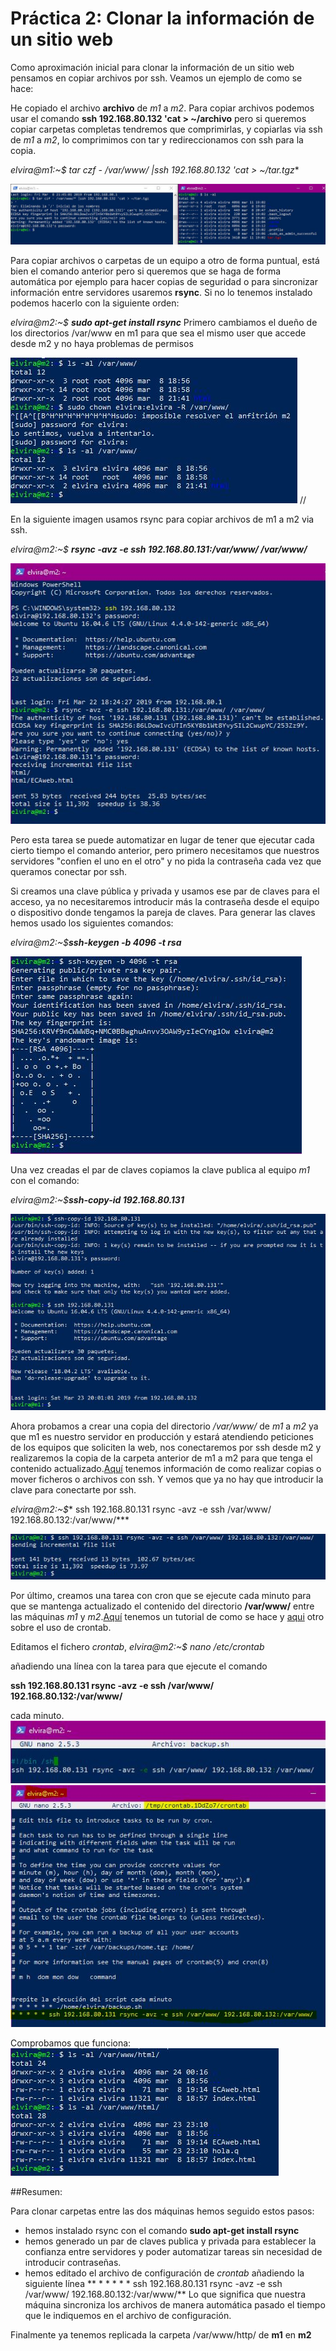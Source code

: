 # Práctica 2: Clonar la información de un sitio web

Como aproximación inicial para clonar la información de un sitio web pensamos en copiar archivos por ssh. Veamos un ejemplo de como se hace:

He copiado el archivo **archivo** de *m1* a *m2*. Para copiar archivos podemos usar el comando **ssh 192.168.80.132 'cat > ~/archivo** pero si queremos copiar carpetas completas tendremos que comprimirlas, y copiarlas via ssh de *m1* a *m2*, lo comprimimos con tar y redireccionamos con ssh para la copia.

*elvira@m1:~$ **tar czf - /var/www/* |ssh 192.168.80.132 'cat > ~/tar.tgz***

![imagen](https://github.com/layoel/SWAP2019/blob/master/PRACTICAS/Practica2/imagenes/1.JPG)

Para copiar archivos o carpetas de un equipo a otro de forma puntual, está bien el comando anterior pero si queremos que se haga de forma automática por ejemplo para hacer copias de seguridad o para sincronizar información entre servidores usaremos **rsync**. Si no lo tenemos instalado podemos hacerlo con la siguiente orden:

*elvira@m2:~$ **sudo apt-get install rsync***
Primero cambiamos el dueño de los directorios /var/www en m1 para que sea el mismo user que accede desde m2 y no haya problemas de permisos

![imagen](https://github.com/layoel/SWAP2019/blob/master/PRACTICAS/Practica2/imagenes/2.JPG) //

En la siguiente imagen usamos rsync para copiar archivos de m1 a m2 via ssh.

*elvira@m2:~$ **rsync -avz -e ssh 192.168.80.131:/var/www/ /var/www/***

![imagen](https://github.com/layoel/SWAP2019/blob/master/PRACTICAS/Practica2/imagenes/3.JPG) 

Pero esta tarea se puede automatizar en lugar de tener que ejecutar cada cierto tiempo el comando anterior, pero primero necesitamos que nuestros servidores "confien el uno en el otro" y no pida la contraseña cada vez que queramos conectar por ssh.

Si creamos una clave pública y privada y usamos ese par de claves para el acceso, ya no necesitaremos introducir más la contraseña desde el equipo o dispositivo donde tengamos la pareja de claves. 
Para generar las claves hemos usado los siguientes comandos:

*elvira@m2:~$**ssh-keygen -b 4096 -t rsa***

![imagen](https://github.com/layoel/SWAP2019/blob/master/PRACTICAS/Practica2/imagenes/4.JPG) 

Una vez creadas el par de claves copiamos la clave publica al equipo *m1* con el comando: 

*elvira@m2:~$**ssh-copy-id 192.168.80.131***

![imagen](https://github.com/layoel/SWAP2019/blob/master/PRACTICAS/Practica2/imagenes/5.JPG) 

Ahora probamos a crear una copia del directorio */var/www/* de *m1* a *m2* ya que m1 es nuestro servidor en producción y estará atendiendo peticiones de los equipos que soliciten la web, nos conectaremos por ssh desde m2 y realizaremos la copia de la carpeta anterior de m1 a m2 para que tenga el contenido actualizado.[Aquí](https://kb.iweb.com/hc/es/articles/230241568-Copiar-un-archivo-hacia-otro-servidor-v%C3%ADa-SSH) tenemos información de como realizar copias o mover ficheros o archivos con ssh. Y vemos que ya no hay que introducir la clave para conectarte por ssh.

*elvira@m2:~$** ssh 192.168.80.131 rsync -avz -e ssh /var/www/ 192.168.80.132:/var/www/***

![imagen](https://github.com/layoel/SWAP2019/blob/master/PRACTICAS/Practica2/imagenes/6.JPG)

Por último, creamos una tarea con cron que se ejecute cada minuto para que se mantenga actualizado el contenido del directorio **/var/www/** entre las máquinas *m1* y *m2*.[Aquí](https://www.techrepublic.com/article/how-to-set-up-auto-rsync-backups-using-ssh/) tenemos un tutorial de como se hace y [aqui](https://www.redeszone.net/2017/01/09/utilizar-cron-crontab-linux-programar-tareas/) otro sobre el uso de crontab.

Editamos el fichero *crontab*, 
*elvira@m2:~$ nano /etc/crontab*

añadiendo una línea con la tarea para que ejecute el comando 

**ssh 192.168.80.131 rsync -avz -e ssh /var/www/ 192.168.80.132:/var/www/** 

cada minuto.
![imagen](https://github.com/layoel/SWAP2019/blob/master/PRACTICAS/Practica2/imagenes/7.JPG)
![imagen](https://github.com/layoel/SWAP2019/blob/master/PRACTICAS/Practica2/imagenes/8.JPG)

Comprobamos que funciona:
![imagen](https://github.com/layoel/SWAP2019/blob/master/PRACTICAS/Practica2/imagenes/9.JPG)

##Resumen:

Para clonar carpetas entre las dos máquinas hemos seguido estos pasos:
- hemos instalado rsync con el comando **sudo apt-get install rsync**
- hemos generado un par de claves publica y privada para establecer la confianza entre servidores y poder automatizar tareas sin necesidad de introducir contraseñas.
- hemos editado el archivo de configuración de *crontab* añadiendo la siguiente línea ** * * * * * ssh 192.168.80.131 rsync -avz -e ssh /var/www/ 192.168.80.132:/var/www/**
	Lo que significa que nuestra máquina sincroniza los archivos de manera automática pasado el tiempo que le indiquemos en el archivo de configuración.

Finalmente ya tenemos replicada la carpeta /var/www/http/ de **m1** en **m2**
